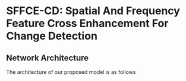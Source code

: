 # SFFCE-CD: Spatial And Frequency Feature Cross Enhancement For Change Detection
## Network Architecture
The architecture of our proposed model is as follows
